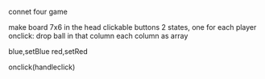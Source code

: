 connet four game

make board 7x6 
in the head clickable buttons
2 states, one for each player
onclick:
drop ball in that column
each column as array


blue,setBlue
red,setRed

onclick(handleclick)


